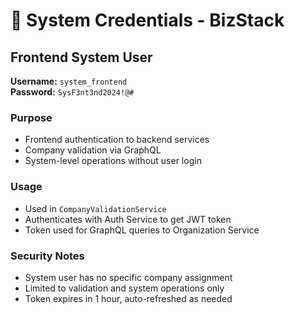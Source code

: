# 🔐 System Credentials - BizStack

## Frontend System User

**Username:** `system_frontend`  
**Password:** `SysF3nt3nd2024!@#`

### Purpose
- Frontend authentication to backend services
- Company validation via GraphQL
- System-level operations without user login

### Usage
- Used in `CompanyValidationService` 
- Authenticates with Auth Service to get JWT token
- Token used for GraphQL queries to Organization Service

### Security Notes
- System user has no specific company assignment
- Limited to validation and system operations only
- Token expires in 1 hour, auto-refreshed as needed